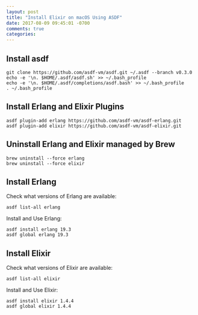 ```yaml
---
layout: post
title: "Install Elixir on macOS Using ASDF"
date: 2017-08-09 09:45:01 -0700
comments: true
categories:
---
```


## Install asdf

```
git clone https://github.com/asdf-vm/asdf.git ~/.asdf --branch v0.3.0
echo -e '\n. $HOME/.asdf/asdf.sh' >> ~/.bash_profile
echo -e '\n. $HOME/.asdf/completions/asdf.bash' >> ~/.bash_profile
. ~/.bash_profile
```

## Install Erlang and Elixir Plugins

```
asdf plugin-add erlang https://github.com/asdf-vm/asdf-erlang.git
asdf plugin-add elixir https://github.com/asdf-vm/asdf-elixir.git
```

## Uninstall Erlang and Elixir managed by Brew

```
brew uninstall --force erlang
brew uninstall --force elixir
```

## Install Erlang

Check what versions of Erlang are available:

```
asdf list-all erlang
```

Install and Use Erlang:

```
asdf install erlang 19.3
asdf global erlang 19.3
```

## Install Elixir

Check what versions of Elixir are available:

```
asdf list-all elixir
```

Install and Use Elixir:

```
asdf install elixir 1.4.4
asdf global elixir 1.4.4
```

